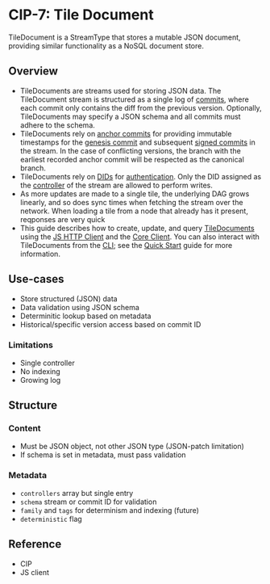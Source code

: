 # CIP-7: Tile Document

TileDocument is a StreamType that stores a mutable JSON document, providing similar functionality as a NoSQL document store.

## Overview

- TileDocuments are streams used for storing JSON data. The TileDocument stream is structured as a single log of [commits](../../learn/glossary.md#commits), where each commit only contains the diff from the previous version. Optionally, TileDocuments may specify a JSON schema and all commits must adhere to the schema.
- TileDocuments rely on [anchor commits](../../learn/glossary.md#anchor-commit) for providing immutable timestamps for the [genesis commit](../../learn/glossary.md#genesis-commit) and subsequent [signed commits](../../learn/glossary.md#signed-commit) in the stream. In the case of conflicting versions, the branch with the earliest recorded anchor commit will be respected as the canonical branch.
- TileDocuments rely on [DIDs](../../learn/glossary.md#dids) for [authentication](../../learn/glossary.md#authentication). Only the DID assigned as the [controller](../../learn/glossary.md#controllers) of the stream are allowed to perform writes.
- As more updates are made to a single tile, the underlying DAG grows linearly, and so does sync times when fetching the stream over the network. When loading a tile from a node that already has it present, reqponses are very quick
- This guide describes how to create, update, and query [TileDocuments](./overview.md) using the [JS HTTP Client](../../build/javascript/installation.md#js-http-client) and the [Core Client](../../build/javascript/installation.md#js-core-client). You can also interact with TileDocuments from the [CLI](../../build/cli/installation.md); see the [Quick Start](../../build/cli/quick-start.md) guide for more information.

## Use-cases

- Store structured (JSON) data
- Data validation using JSON schema
- Determinitic lookup based on metadata
- Historical/specific version access based on commit ID

### Limitations

- Single controller
- No indexing
- Growing log

## Structure

### Content

- Must be JSON object, not other JSON type (JSON-patch limitation)
- If schema is set in metadata, must pass validation

### Metadata

- `controllers` array but single entry
- `schema` stream or commit ID for validation
- `family` and `tags` for determinism and indexing (future)
- `deterministic` flag

## Reference

- CIP
- JS client
